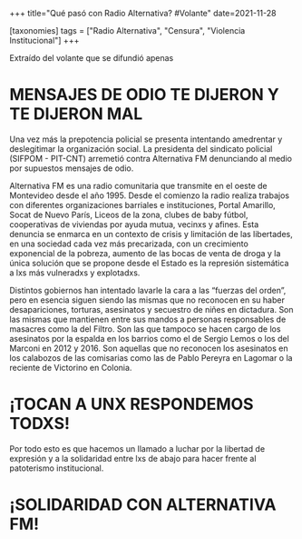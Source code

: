 +++
title="Qué pasó con Radio Alternativa? #Volante"
date=2021-11-28

[taxonomies]
tags = ["Radio Alternativa", "Censura", "Violencia Institucional"]
+++

Extraído del volante que se difundió apenas 

<!-- more -->

# MENSAJES DE ODIO TE DIJERON Y TE DIJERON MAL

Una vez más la prepotencia policial se presenta intentando amedrentar y deslegitimar la organización social. La presidenta del sindicato policial (SIFPOM - PIT-CNT) arremetió contra Alternativa FM denunciando al medio por supuestos mensajes de odio.

Alternativa FM es una radio comunitaria que transmite en el oeste de Montevideo desde el año 1995. Desde el comienzo la radio realiza trabajos con diferentes organizaciones barriales e instituciones, Portal Amarillo, Socat de Nuevo París, Liceos de la zona, clubes de baby fútbol, cooperativas de viviendas por ayuda mutua, vecinxs y afines.
Esta denuncia se enmarca en un contexto de crisis y limitación de las libertades, en una sociedad cada vez más precarizada, con un crecimiento exponencial de la pobreza, aumento de las bocas de venta de droga y la única solución que se propone desde el Estado es la represión sistemática a lxs más vulneradxs y explotadxs.

Distintos gobiernos han intentado lavarle la cara a las “fuerzas del orden”, pero en esencia siguen siendo las mismas que no reconocen en su haber desapariciones, torturas, asesinatos y secuestro de niñes en dictadura. Son las mismas que mantienen entre sus mandos a personas responsables de masacres como la del Filtro. Son las que tampoco se hacen cargo de los asesinatos por la espalda en los barrios como el de Sergio Lemos o los del Marconi en 2012 y 2016. Son aquellas que no reconocen los asesinatos en los calabozos de las comisarias como las de Pablo Pereyra en Lagomar o la reciente de Victorino en Colonia.

# ¡TOCAN A UNX RESPONDEMOS TODXS!

Por todo esto es que hacemos un llamado a luchar por la libertad de expresión y a la solidaridad entre lxs de abajo para hacer frente al patoterismo institucional.

# ¡SOLIDARIDAD CON ALTERNATIVA FM!

